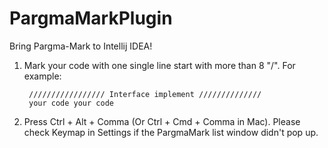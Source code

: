 # PargmaMarkPlugin

Bring Pargma-Mark to Intellij IDEA! 

1. Mark your code with one single line start with more than 8 "/". For example: 

        ///////////////// Interface implement ////////////// 
        your code your code 

2. Press Ctrl + Alt + Comma (Or Ctrl + Cmd + Comma in Mac). Please check Keymap in Settings if the PargmaMark list window didn't pop up. 
